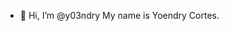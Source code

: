 - 👋 Hi, I’m @y03ndry
My name is Yoendry Cortes.

<!---
y03ndry/y03ndry is a ✨ special ✨ repository because its `README.md` (this file) appears on your GitHub profile.
You can click the Preview link to take a look at your changes.
--->
